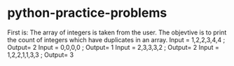 # python-practice-problems
First is:
The array of integers is taken from the user. The objevtive is to print the count of integers which have duplicates in an array. 
Input =   1,2,2,3,4,4 ;      Output= 2
Input = 0,0,0,0    ;      Output= 1
Input = 2,3,3,3,2 ;  Output= 2
Input = 1,2,2,1,1,3,3   ;   Output= 3
